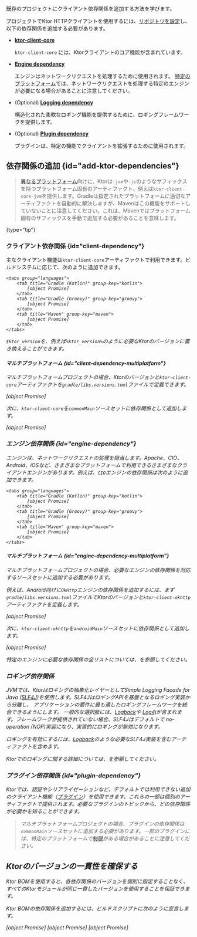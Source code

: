 [//]: # (title: クライアント依存関係の追加)

<show-structure for="chapter" depth="2"/>

<link-summary>既存のプロジェクトにクライアント依存関係を追加する方法を学びます。</link-summary>

プロジェクトでKtor HTTPクライアントを使用するには、[リポジトリを設定](#repositories)し、以下の依存関係を追加する必要があります。

- **[ktor-client-core](#client-dependency)**

  `ktor-client-core` には、Ktorクライアントのコア機能が含まれています。
- **[Engine dependency](#engine-dependency)**

  エンジンはネットワークリクエストを処理するために使用されます。
  [特定のプラットフォーム](client-supported-platforms.md)では、ネットワークリクエストを処理する特定のエンジンが必要になる場合があることに注意してください。
- (Optional) **[Logging dependency](#logging-dependency)**

  構造化された柔軟なロギング機能を提供するために、ロギングフレームワークを提供します。

- (Optional) **[Plugin dependency](#plugin-dependency)**

  プラグインは、特定の機能でクライアントを拡張するために使用されます。

## 依存関係の追加 {id="add-ktor-dependencies"}

> [異なるプラットフォーム](client-supported-platforms.md)向けに、Ktorは`-jvm`や`-js`のようなサフィックスを持つプラットフォーム固有のアーティファクト、例えば`ktor-client-core-jvm`を提供します。Gradleは指定されたプラットフォームに適切なアーティファクトを自動的に解決しますが、Mavenはこの機能をサポートしていないことに注意してください。これは、Mavenではプラットフォーム固有のサフィックスを手動で追加する必要があることを意味します。
>
{type="tip"}

### クライアント依存関係 {id="client-dependency"}

主なクライアント機能は`ktor-client-core`アーティファクトで利用できます。ビルドシステムに応じて、次のように追加できます。

<var name="artifact_name" value="ktor-client-core"/>

    <tabs group="languages">
        <tab title="Gradle (Kotlin)" group-key="kotlin">
            [object Promise]
        </tab>
        <tab title="Gradle (Groovy)" group-key="groovy">
            [object Promise]
        </tab>
        <tab title="Maven" group-key="maven">
            [object Promise]
        </tab>
    </tabs>
    

`$ktor_version`を、例えば`%ktor_version%`のように必要なKtorのバージョンに置き換えることができます。

#### マルチプラットフォーム {id="client-dependency-multiplatform"}

マルチプラットフォームプロジェクトの場合、Ktorのバージョンと`ktor-client-core`アーティファクトを`gradle/libs.versions.toml`ファイルで定義できます。

[object Promise]

次に、`ktor-client-core`を`commonMain`ソースセットに依存関係として追加します。

[object Promise]

### エンジン依存関係 {id="engine-dependency"}

エンジンは、ネットワークリクエストの処理を担当します。Apache、CIO、Android、iOSなど、さまざまなプラットフォームで利用できるさまざまなクライアントエンジンがあります。例えば、`CIO`エンジンの依存関係は次のように追加できます。

<var name="artifact_name" value="ktor-client-cio"/>

    <tabs group="languages">
        <tab title="Gradle (Kotlin)" group-key="kotlin">
            [object Promise]
        </tab>
        <tab title="Gradle (Groovy)" group-key="groovy">
            [object Promise]
        </tab>
        <tab title="Maven" group-key="maven">
            [object Promise]
        </tab>
    </tabs>
    

#### マルチプラットフォーム {id="engine-dependency-multiplatform"}

マルチプラットフォームプロジェクトの場合、必要なエンジンの依存関係を対応するソースセットに追加する必要があります。

例えば、Android向けに`OkHttp`エンジンの依存関係を追加するには、まず`gradle/libs.versions.toml`ファイルでKtorのバージョンと`ktor-client-okhttp`アーティファクトを定義します。

[object Promise]

次に、`ktor-client-okhttp`を`androidMain`ソースセットに依存関係として追加します。

[object Promise]

特定のエンジンに必要な依存関係の全リストについては、[](client-engines.md#dependencies)を参照してください。

### ロギング依存関係

<snippet id="jvm-logging">
  <p>
JVMでは、Ktorはロギングの抽象化レイヤーとしてSimple Logging Facade for Java
(<a href="http://www.slf4j.org/">SLF4J</a>)を使用します。SLF4JはロギングAPIを基盤となるロギング実装から分離し、
アプリケーションの要件に最も適したロギングフレームワークを統合できるようにします。
一般的な選択肢には、<a href="https://logback.qos.ch/">Logback</a>や
<a href="https://logging.apache.org/log4j">Log4j</a>が含まれます。フレームワークが提供されていない場合、SLF4Jはデフォルトで
no-operation (NOP)実装になり、実質的にロギングが無効になります。
  </p>

  <p>
ロギングを有効にするには、<a href="https://logback.qos.ch/">Logback</a>のような必要なSLF4J実装を含むアーティファクトを含めます。
  </p>
  <var name="group_id" value="ch.qos.logback"/>
  <var name="artifact_name" value="logback-classic"/>
  <var name="version" value="logback_version"/>
  <include from="lib.topic" element-id="add_artifact"/>
</snippet>

Ktorでのロギングに関する詳細については、[](client-logging.md)を参照してください。

### プラグイン依存関係 {id="plugin-dependency"}

Ktorでは、認証やシリアライゼーションなど、デフォルトでは利用できない追加のクライアント機能（[プラグイン](client-plugins.md)）を使用できます。これらの一部は個別のアーティファクトで提供されます。必要なプラグインのトピックから、どの依存関係が必要かを知ることができます。

> マルチプラットフォームプロジェクトの場合、プラグインの依存関係は`commonMain`ソースセットに追加する必要があります。一部のプラグインには、特定のプラットフォームで[制限](client-engines.md#limitations)がある場合があることに注意してください。

## Ktorのバージョンの一貫性を確保する

<chapter title="Ktor BOM依存関係の使用">

Ktor BOMを使用すると、各依存関係のバージョンを個別に指定することなく、すべてのKtorモジュールが同じ一貫したバージョンを使用することを保証できます。

Ktor BOMの依存関係を追加するには、ビルドスクリプトに次のように宣言します。

<tabs group="languages">
    <tab title="Gradle (Kotlin)" group-key="kotlin">
        [object Promise]
    </tab>
    <tab title="Gradle (Groovy)" group-key="groovy">
        [object Promise]
    </tab>
    <tab title="Maven" group-key="maven">
        [object Promise]
    </tab>
</tabs>
</chapter>

<var name="target_module" value="client"/>